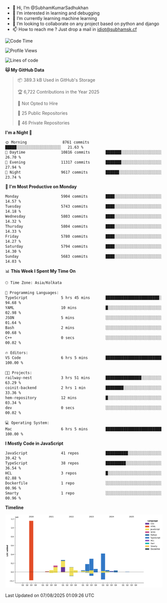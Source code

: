 - 👋 Hi, I’m @SubhamKumarSadhukhan
- 👀 I’m interested in learning and debugging
- 🌱 I’m currently learning machine learning
- 💞️ I’m looking to collaborate on any project based on python and django
- 📫 How to reach me ?
      Just drop a mail in idiot@subhamsk.cf

<!---
SubhamKumarSadhukhan/SubhamKumarSadhukhan is a ✨ special ✨ repository because its `README.md` (this file) appears on your GitHub profile.
You can click the Preview link to take a look at your changes.
--->


<!--START_SECTION:waka-->
![Code Time](http://img.shields.io/badge/Code%20Time-3%2C032%20hrs%2015%20mins-blue)

![Profile Views](http://img.shields.io/badge/Profile%20Views-0-blue)

![Lines of code](https://img.shields.io/badge/From%20Hello%20World%20I%27ve%20Written-2.9%20million%20lines%20of%20code-blue)

**🐱 My GitHub Data** 

> 📦 389.3 kB Used in GitHub's Storage 
 > 
> 🏆 6,722 Contributions in the Year 2025
 > 
> 🚫 Not Opted to Hire
 > 
> 📜 25 Public Repositories 
 > 
> 🔑 46 Private Repositories 
 > 
**I'm a Night 🦉** 

```text
🌞 Morning                8761 commits        █████░░░░░░░░░░░░░░░░░░░░   21.63 % 
🌆 Daytime                10816 commits       ███████░░░░░░░░░░░░░░░░░░   26.70 % 
🌃 Evening                11317 commits       ███████░░░░░░░░░░░░░░░░░░   27.94 % 
🌙 Night                  9617 commits        ██████░░░░░░░░░░░░░░░░░░░   23.74 % 
```
📅 **I'm Most Productive on Monday** 

```text
Monday                   5904 commits        ████░░░░░░░░░░░░░░░░░░░░░   14.57 % 
Tuesday                  5743 commits        ████░░░░░░░░░░░░░░░░░░░░░   14.18 % 
Wednesday                5803 commits        ████░░░░░░░░░░░░░░░░░░░░░   14.32 % 
Thursday                 5804 commits        ████░░░░░░░░░░░░░░░░░░░░░   14.33 % 
Friday                   5780 commits        ████░░░░░░░░░░░░░░░░░░░░░   14.27 % 
Saturday                 5794 commits        ████░░░░░░░░░░░░░░░░░░░░░   14.30 % 
Sunday                   5683 commits        ████░░░░░░░░░░░░░░░░░░░░░   14.03 % 
```


📊 **This Week I Spent My Time On** 

```text
🕑︎ Time Zone: Asia/Kolkata

💬 Programming Languages: 
TypeScript               5 hrs 45 mins       ████████████████████████░   94.68 % 
YAML                     10 mins             █░░░░░░░░░░░░░░░░░░░░░░░░   02.98 % 
JSON                     5 mins              ░░░░░░░░░░░░░░░░░░░░░░░░░   01.64 % 
Bash                     2 mins              ░░░░░░░░░░░░░░░░░░░░░░░░░   00.68 % 
C++                      0 secs              ░░░░░░░░░░░░░░░░░░░░░░░░░   00.02 % 

🔥 Editors: 
VS Code                  6 hrs 5 mins        █████████████████████████   100.00 % 

🐱‍💻 Projects: 
railway-nest             3 hrs 51 mins       ████████████████░░░░░░░░░   63.29 % 
coinit-backend           2 hrs 1 min         ████████░░░░░░░░░░░░░░░░░   33.36 % 
hem-repository           12 mins             █░░░░░░░░░░░░░░░░░░░░░░░░   03.34 % 
dev                      0 secs              ░░░░░░░░░░░░░░░░░░░░░░░░░   00.02 % 

💻 Operating System: 
Mac                      6 hrs 5 mins        █████████████████████████   100.00 % 
```

**I Mostly Code in JavaScript** 

```text
JavaScript               41 repos            ██████████░░░░░░░░░░░░░░░   39.42 % 
TypeScript               38 repos            █████████░░░░░░░░░░░░░░░░   36.54 % 
HCL                      3 repos             █░░░░░░░░░░░░░░░░░░░░░░░░   02.88 % 
Dockerfile               1 repo              ░░░░░░░░░░░░░░░░░░░░░░░░░   00.96 % 
Smarty                   1 repo              ░░░░░░░░░░░░░░░░░░░░░░░░░   00.96 % 
```



**Timeline**

![Lines of Code chart](https://raw.githubusercontent.com/SubhamKumarSadhukhan/SubhamKumarSadhukhan/main/assets/bar_graph.png)


 Last Updated on 07/08/2025 01:09:26 UTC
<!--END_SECTION:waka-->
